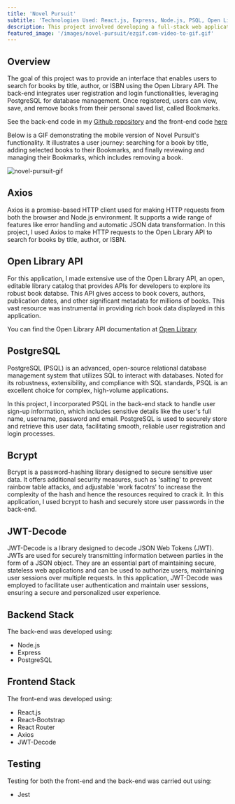 ```yaml
---
title: 'Novel Pursuit'
subtitle: 'Technologies Used: React.js, Express, Node.js, PSQL, Open Library API'
description: This project involved developing a full-stack web application, designed to facilitate user interaction with a database through a RESTful API. The application adheres to the CRUD (Create, Read, Update, Delete) model.
featured_image: '/images/novel-pursuit/ezgif.com-video-to-gif.gif'
---
```


## Overview

The goal of this project was to provide an interface that enables users to search for books by title, author, or ISBN using the Open Library API. The back-end integrates user registration and login functionalities, leveraging PostgreSQL for database management. Once registered, users can view, save, and remove books from their personal saved list, called Bookmarks.

See the back-end code in my [Github repository](https://github.com/mlauren77/novel-pursuit-backend) and the front-end code [here](https://github.com/mlauren77/novel-pursuit-frontend)

Below is a GIF demonstrating the mobile version of Novel Pursuit's functionality. It illustrates a user journey: searching for a book by title, adding selected books to their Bookmarks, and finally reviewing and managing their Bookmarks, which includes removing a book.

![novel-pursuit-gif](/images/novel-pursuit/ezgif.com-video-to-gif.gif)

## Axios

Axios is a promise-based HTTP client used for making HTTP requests from both the browser and Node.js environment. It supports a wide range of features like error handling and automatic JSON data transformation. In this project, I used Axios to make HTTP requests to the Open Library API to search for books by title, author, or ISBN.

## Open Library API

For this application, I made extensive use of the Open Library API, an open, editable library catalog that provides APIs for developers to explore its robust book databse. This API gives access to book covers, authors, publication dates, and other significant metadata for millions of books. This vast resource was instrumental in providing rich book data displayed in this application.

You can find the Open Library API documentation at [Open Library](https://openlibrary.org/dev/docs/api/search)

## PostgreSQL

PostgreSQL (PSQL) is an advanced, open-source relational database management system that utilizes SQL to interact with databases. Noted for its robustness, extensibility, and compliance with SQL standards, PSQL is an excellent choice for complex, high-volume applications.

In this project, I incorporated PSQL in the back-end stack to handle user sign-up information, which includes sensitive details like the user's full name, username, password and email. PostgreSQL is used to securely store and retrieve this user data, facilitating smooth, reliable user registration and login processes. 

## Bcrypt

Bcrypt is a password-hashing library designed to secure sensitive user data. It offers additional security measures, such as 'salting' to prevent rainbow table attacks, and adjustable 'work facotrs' to increase the complexity of the hash and hence the resources required to crack it. In this application, I used bcrypt to hash and securely store user passwords in the back-end.

## JWT-Decode

JWT-Decode is a library designed to decode JSON Web Tokens (JWT). JWTs are used for securely transmitting information between parties in the form of a JSON object. They are an essential part of maintaining secure, stateless web applications and can be used to authorize users, maintaining user sessions over multiple requests. In this application, JWT-Decode was employed to facilitate user authentication and maintain user sessions, ensuring a secure and personalized user experience.

## Backend Stack

The back-end was developed using:

* Node.js
* Express
* PostgreSQL

## Frontend Stack

The front-end was developed using:

* React.js
* React-Bootstrap
* React Router
* Axios
* JWT-Decode

## Testing

Testing for both the front-end and the back-end was carried out using:

* Jest
